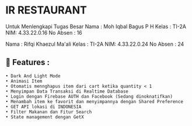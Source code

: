 # IR RESTAURANT

Untuk Menlengkapi Tugas Besar
Nama : Moh Iqbal Bagus P H
Kelas : TI-2A
NIM: 4.33.22.0.16
No Absen : 16

Nama : Rifqi Khaezul Ma'ali
Kelas : TI-2A
NIM: 4.33.22.0.24
No Absen : 24


## 🚀 Features :
```
• Dark And Light Mode
• Animasi Item
• Otomatis mennghapus item dari cart ketika quantity < 1
• Menyimpan Data Transaksi di Realtime Database
• Login dengan Firebase AUTH dan Facebook (Sedang dinoknatifkan)
• Menambah item ke favorit dan menyimpannya dengan Shared Preference
• GET API lokasi di INDONESIA
• Filter Makanan dan Fitur Search
• State management dengan GetX

